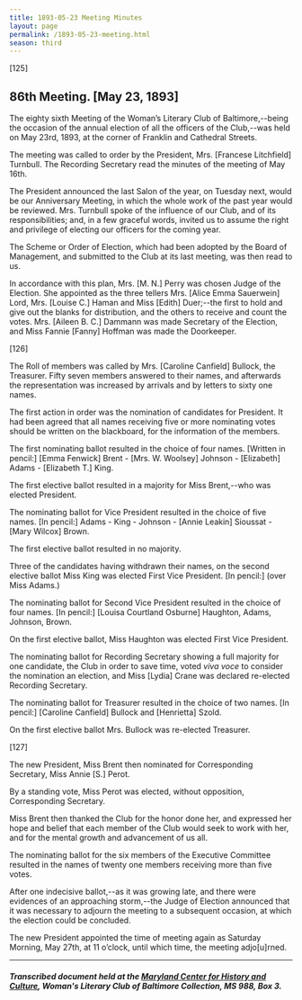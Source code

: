 ```yaml
---
title: 1893-05-23 Meeting Minutes
layout: page
permalink: /1893-05-23-meeting.html
season: third
---
```


<style>
    #maincontent{
        font-size:1.4em;
    }
</style>
[125]

## 86th Meeting. [May 23, 1893]

The eighty sixth Meeting of the Woman’s Literary Club of Baltimore,--being the occasion of the annual election of all the officers of the Club,--was held on May 23rd, 1893, at the corner of Franklin and Cathedral Streets.

The meeting was called to order by the President, Mrs. [Francese Litchfield] Turnbull. The Recording Secretary read the minutes of the meeting of May 16th.

The President announced the last Salon of the year, on Tuesday next, would be our Anniversary Meeting, in which the whole work of the past year would be reviewed. Mrs. Turnbull spoke of the influence of our Club, and of its responsibilities; and, in a few graceful words, invited us to assume the right and privilege of electing our officers for the coming year.

The Scheme or Order of Election, which had been adopted by the Board of Management, and submitted to the Club at its last meeting, was then read to us.

In accordance with this plan, Mrs. [M. N.] Perry was chosen Judge of the Election. She appointed as the three tellers Mrs. [Alice Emma Sauerwein] Lord, Mrs. [Louise C.] Haman and Miss [Edith] Duer;--the first to hold and give out the blanks for distribution, and the others to receive and count the votes. Mrs. [Aileen B. C.] Dammann was made Secretary of the Election, and Miss Fannie [Fanny] Hoffman was made the Doorkeeper.

[126]

The Roll of members was called by Mrs. [Caroline Canfield] Bullock, the Treasurer. Fifty seven members answered to their names, and afterwards the representation was increased by arrivals and by letters to sixty one names.

The first action in order was the nomination of candidates for President. It had been agreed that all names receiving five or more nominating votes should be written on the blackboard, for the information of the members.

The first nominating ballot resulted in the choice of four names. [Written in pencil:] [Emma Fenwick] Brent - [Mrs. W. Woolsey] Johnson - [Elizabeth] Adams - [Elizabeth T.] King.

The first elective ballot resulted in a majority for Miss  Brent,--who was elected President.

The nominating ballot for Vice President resulted in the choice of five names. [In pencil:] Adams - King - Johnson - [Annie Leakin] Sioussat - [Mary Wilcox] Brown.

The first elective ballot resulted in no majority.

Three of the candidates having withdrawn their names, on the second elective ballot Miss King was elected First Vice President. [In pencil:] (over Miss Adams.)

The nominating ballot for Second Vice President resulted in the choice of four names. [In pencil:] [Louisa Courtland Osburne] Haughton, Adams, Johnson, Brown. 

On the first elective ballot, Miss Haughton was elected First Vice President. 

The nominating ballot for Recording Secretary showing a full majority for one candidate, the Club in order to save time, voted _viva voce_ to consider the nomination an election, and Miss [Lydia] Crane was declared re-elected Recording Secretary.

The nominating ballot for Treasurer resulted in the choice of two names. [In pencil:] [Caroline Canfield] Bullock and [Henrietta] Szold.

On the first elective ballot Mrs. Bullock was re-elected Treasurer.

[127]

The new President, Miss Brent then nominated for Corresponding Secretary, Miss Annie [S.] Perot.

By a standing vote, Miss Perot was elected, without opposition, Corresponding Secretary.

Miss Brent then thanked the Club for the honor done her, and expressed her hope and belief that each member of the Club would seek to work with her, and for the mental growth and advancement of us all.

The nominating ballot for the six members of the Executive Committee resulted in the names of twenty one members receiving more than five votes.

After one indecisive ballot,--as it was growing late, and there were evidences of an approaching storm,--the Judge of Election announced that it was necessary to adjourn the meeting to a subsequent occasion, at which the election could be concluded.

The new President appointed the time of meeting again as Saturday Morning, May 27th, at 11 o’clock, until which time, the meeting adjo[u]rned.

<hr>

##### Transcribed document held at the [Maryland Center for History and Culture](http://mdhs.org/), Woman's Literary Club of Baltimore Collection, MS 988, Box 3. 